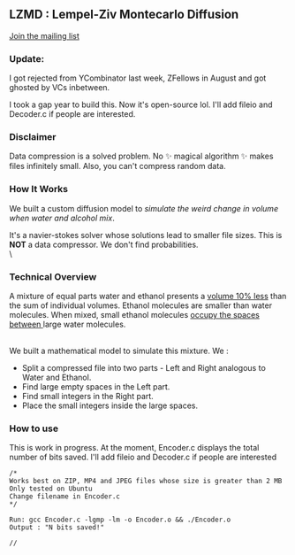 ## LZMD : Lempel-Ziv Montecarlo Diffusion
[Join the mailing list](https://patreon.com/user?u=108521050&utm_medium=clipboard_copy&utm_source=copyLink&utm_campaign=creatorshare_creator&utm_content=join_link)
### Update:
I got rejected from YCombinator last week, ZFellows in August and got ghosted by VCs inbetween. 

I took a gap year to build this. Now it's open-source lol. I'll add fileio and Decoder.c if people are interested.

### Disclaimer
Data compression is a solved problem. No ✨ magical algorithm ✨ makes files infinitely small. Also, you can't compress random data.

### How It Works
We built a custom diffusion model to *simulate the weird change in volume when water and alcohol mix*.

It's a navier-stokes solver whose solutions lead to smaller file sizes. This is **NOT** a data compressor. We don't find probabilities.  
\

### Technical Overview

A mixture of equal parts water and ethanol presents a [volume 10% less](https://www.flinnsci.com/api/library/Download/bc2d91b9d50f4ead80c9ff320b9a4419) than the sum of individual volumes.
Ethanol molecules are smaller than water molecules. When mixed, small ethanol molecules [occupy the spaces between ](https://www.thoughtco.com/miscibility-of-fluids-608180) large water molecules. 

\
We built a mathematical model to simulate this mixture. We :
- Split a compressed file into two parts - Left and Right analogous to Water and Ethanol.
- Find large empty spaces in the Left part.
- Find small integers in the Right part.
- Place the small integers inside the large spaces.

### How to use
This is work in progress. At the moment, Encoder.c displays the total number of bits saved. I'll add fileio and Decoder.c if people are interested
```
/*
Works best on ZIP, MP4 and JPEG files whose size is greater than 2 MB
Only tested on Ubuntu
Change filename in Encoder.c
*/

Run: gcc Encoder.c -lgmp -lm -o Encoder.o && ./Encoder.o
Output : "N bits saved!"

//
 
```
